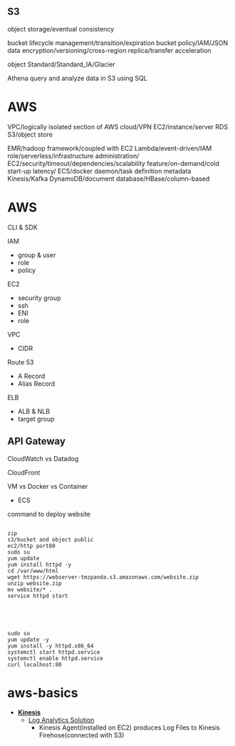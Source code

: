 ## S3
object storage/eventual consistency

bucket
lifecycle management/transition/expiration
bucket policy/IAM/JSON
data encryption/versioning/cross-region replica/transfer acceleration

object
Standard/Standard_IA/Glacier


Athena
query and analyze data in S3 using SQL




# AWS
VPC/logically isolated section of AWS cloud/VPN
EC2/instance/server
RDS
S3/object store

EMR/hadoop framework/coupled with EC2
Lambda/event-driven/IAM role/serverless/infrastructure administration/
EC2/security/timeout/dependencies/scalability feature/on-demand/cold start-up latency/
ECS/docker daemon/task definition metadata
Kinesis/Kafka
DynamoDB/document database/HBase/column-based




# AWS

CLI & SDK

IAM
- group & user
- role
- policy

EC2
- security group
- ssh
- ENI
- role

VPC
- CIDR





Route 53
- A Record
- Alias Record


ELB 
- ALB & NLB
- target group



API Gateway
- 

CloudWatch vs Datadog


CloudFront


VM vs Docker vs Container
- ECS




command to deploy website 
```shell

zip
s3/bucket and object public
ec2/http port80
sudo su
yum update
yum install httpd -y
cd /var/www/html
wget https://webserver-tmzpanda.s3.amazonaws.com/website.zip
unzip website.zip
mv website/* .
service httpd start





sudo su
yum update -y
yum install -y httpd.x86_64
systemctl start httpd.service
systemctl enable httpd.service
curl localhost:80

```


# aws-basics

* **[Kinesis](https://aws.amazon.com/kinesis/?nc=sn&loc=0)**
  - [Log Analytics Solution](https://aws.amazon.com/getting-started/hands-on/build-log-analytics-solution/)
    - Kinesis Agent(installed on EC2) produces Log Files to Kinesis Firehose(connected with S3)
